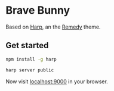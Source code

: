 # Brave Bunny

Based on [Harp](http://harpjs.com/), an the [Remedy](https://github.com/kennethormandy/hb-remedy) theme.

## Get started

```sh
npm install -g harp

harp server public
```

Now visit [localhost:9000](http://localhost:9000) in your browser.
